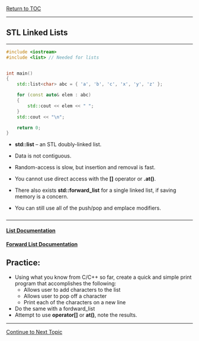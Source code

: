 <a href="https://github.com/CyberTrainingUSAF/10-Archive/blob/master/IQT-CPP_Programming/00-Table-of-Contents.md" > Return to TOC </a>

---

## STL Linked Lists

---

```cpp
#include <iostream>
#include <list> // Needed for lists


int main()
{
    std::list<char> abc = { 'a', 'b', 'c', 'x', 'y', 'z' };

    for (const auto& elem : abc)
    {
        std::cout << elem << " ";
    }
    std::cout << "\n";

    return 0;
}

```

* **std::list** – an STL doubly-linked list.

* Data is not contiguous.

* Random-access is slow, but insertion and removal is fast.

* You cannot use direct access with the **\[\]** operator or **.at\(\)**.

* There also exists **std::forward\_list** for a single linked list, if saving memory is a concern.

* You can still use all of the push/pop and emplace modifiers.

##### 

---

#### [List Documentation](http://www.cplusplus.com/reference/list/list/)

#### [Forward List Documentation](http://www.cplusplus.com/reference/forward_list/forward_list/)

## Practice: 

* Using what you know from C/C++ so far, create a quick and simple print program that accomplishes the following:
    * Allows user to add characters to the list
    * Allows user to pop off a character
    * Print each of the characters on a new line
* Do the same with a fordward_list
* Attempt to use **operator[]** or **at()**, note the results.

---

<a href="https://github.com/CyberTrainingUSAF/10-Archive/blob/master/IQT-CPP_Programming/ch02_Cpp_STL/2.08_stl-streams.md" > Continue to Next Topic</a>

